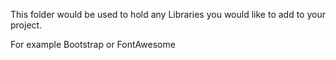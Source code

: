 This folder would be used to hold any Libraries you would like to add
to your project.

For example Bootstrap or FontAwesome 
